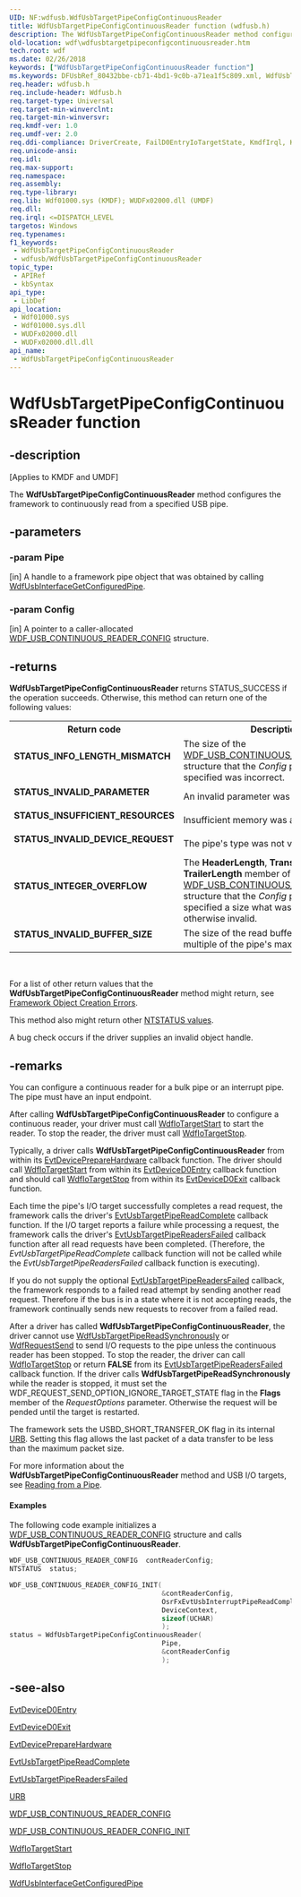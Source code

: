 ```yaml
---
UID: NF:wdfusb.WdfUsbTargetPipeConfigContinuousReader
title: WdfUsbTargetPipeConfigContinuousReader function (wdfusb.h)
description: The WdfUsbTargetPipeConfigContinuousReader method configures the framework to continuously read from a specified USB pipe.
old-location: wdf\wdfusbtargetpipeconfigcontinuousreader.htm
tech.root: wdf
ms.date: 02/26/2018
keywords: ["WdfUsbTargetPipeConfigContinuousReader function"]
ms.keywords: DFUsbRef_80432bbe-cb71-4bd1-9c0b-a71ea1f5c809.xml, WdfUsbTargetPipeConfigContinuousReader, WdfUsbTargetPipeConfigContinuousReader method, kmdf.wdfusbtargetpipeconfigcontinuousreader, wdf.wdfusbtargetpipeconfigcontinuousreader, wdfusb/WdfUsbTargetPipeConfigContinuousReader
req.header: wdfusb.h
req.include-header: Wdfusb.h
req.target-type: Universal
req.target-min-winverclnt: 
req.target-min-winversvr: 
req.kmdf-ver: 1.0
req.umdf-ver: 2.0
req.ddi-compliance: DriverCreate, FailD0EntryIoTargetState, KmdfIrql, KmdfIrql2, UsbContReader, UsbKmdfIrql, UsbKmdfIrql2
req.unicode-ansi: 
req.idl: 
req.max-support: 
req.namespace: 
req.assembly: 
req.type-library: 
req.lib: Wdf01000.sys (KMDF); WUDFx02000.dll (UMDF)
req.dll: 
req.irql: <=DISPATCH_LEVEL
targetos: Windows
req.typenames: 
f1_keywords:
 - WdfUsbTargetPipeConfigContinuousReader
 - wdfusb/WdfUsbTargetPipeConfigContinuousReader
topic_type:
 - APIRef
 - kbSyntax
api_type:
 - LibDef
api_location:
 - Wdf01000.sys
 - Wdf01000.sys.dll
 - WUDFx02000.dll
 - WUDFx02000.dll.dll
api_name:
 - WdfUsbTargetPipeConfigContinuousReader
---
```


# WdfUsbTargetPipeConfigContinuousReader function


## -description

<p class="CCE_Message">[Applies to KMDF and UMDF]</p>

The <b>WdfUsbTargetPipeConfigContinuousReader</b> method configures the framework to continuously read from a specified USB pipe.

## -parameters

### -param Pipe 

[in]
A handle to a framework pipe object that was obtained by calling <a href="/windows-hardware/drivers/ddi/wdfusb/nf-wdfusb-wdfusbinterfacegetconfiguredpipe">WdfUsbInterfaceGetConfiguredPipe</a>.

### -param Config 

[in]
A pointer to a caller-allocated <a href="/windows-hardware/drivers/ddi/wdfusb/ns-wdfusb-_wdf_usb_continuous_reader_config">WDF_USB_CONTINUOUS_READER_CONFIG</a> structure.

## -returns

<b>WdfUsbTargetPipeConfigContinuousReader</b> returns STATUS_SUCCESS if the operation succeeds. Otherwise, this method can return one of the following values:

<table>
<tr>
<th>Return code</th>
<th>Description</th>
</tr>
<tr>
<td width="40%">
<dl>
<dt><b>STATUS_INFO_LENGTH_MISMATCH</b></dt>
</dl>
</td>
<td width="60%">
The size of the <a href="/windows-hardware/drivers/ddi/wdfusb/ns-wdfusb-_wdf_usb_continuous_reader_config">WDF_USB_CONTINUOUS_READER_CONFIG</a> structure that the <i>Config</i> parameter specified was incorrect.

</td>
</tr>
<tr>
<td width="40%">
<dl>
<dt><b>STATUS_INVALID_PARAMETER</b></dt>
</dl>
</td>
<td width="60%">
An invalid parameter was detected.

</td>
</tr>
<tr>
<td width="40%">
<dl>
<dt><b>STATUS_INSUFFICIENT_RESOURCES</b></dt>
</dl>
</td>
<td width="60%">
Insufficient memory was available.

</td>
</tr>
<tr>
<td width="40%">
<dl>
<dt><b>STATUS_INVALID_DEVICE_REQUEST</b></dt>
</dl>
</td>
<td width="60%">
The pipe's type was not valid.

</td>
</tr>
<tr>
<td width="40%">
<dl>
<dt><b>STATUS_INTEGER_OVERFLOW</b></dt>
</dl>
</td>
<td width="60%">
The <b>HeaderLength</b>, <b>TransferLength</b>, or <b>TrailerLength</b> member of the <a href="/windows-hardware/drivers/ddi/wdfusb/ns-wdfusb-_wdf_usb_continuous_reader_config">WDF_USB_CONTINUOUS_READER_CONFIG</a> structure that the <i>Config</i> parameter specified a size what was too large or otherwise invalid.

</td>
</tr>
<tr>
<td width="40%">
<dl>
<dt><b>STATUS_INVALID_BUFFER_SIZE</b></dt>
</dl>
</td>
<td width="60%">
The size of the read buffer was not a multiple of the pipe's maximum packet size.

</td>
</tr>
</table>
 

For a list of other return values that the <b>WdfUsbTargetPipeConfigContinuousReader</b> method might return, see <a href="/windows-hardware/drivers/wdf/framework-object-creation-errors">Framework Object Creation Errors</a>.

This method also might return other <a href="/windows-hardware/drivers/kernel/ntstatus-values">NTSTATUS values</a>.

A bug check occurs if the driver supplies an invalid object handle.

## -remarks

You can configure a continuous reader for a bulk pipe or an interrupt pipe. The pipe must have an input endpoint.

After calling <b>WdfUsbTargetPipeConfigContinuousReader</b> to configure a continuous reader, your driver must call <a href="/windows-hardware/drivers/ddi/wdfiotarget/nf-wdfiotarget-wdfiotargetstart">WdfIoTargetStart</a> to start the reader. To stop the reader, the driver must call <a href="/windows-hardware/drivers/ddi/wdfiotarget/nf-wdfiotarget-wdfiotargetstop">WdfIoTargetStop</a>.

Typically, a driver calls <b>WdfUsbTargetPipeConfigContinuousReader</b> from within its <a href="/windows-hardware/drivers/ddi/wdfdevice/nc-wdfdevice-evt_wdf_device_prepare_hardware">EvtDevicePrepareHardware</a> callback function. The driver should call <a href="/windows-hardware/drivers/ddi/wdfiotarget/nf-wdfiotarget-wdfiotargetstart">WdfIoTargetStart</a> from within its <a href="/windows-hardware/drivers/ddi/wdfdevice/nc-wdfdevice-evt_wdf_device_d0_entry">EvtDeviceD0Entry</a> callback function and should call <a href="/windows-hardware/drivers/ddi/wdfiotarget/nf-wdfiotarget-wdfiotargetstop">WdfIoTargetStop</a> from within its <a href="/windows-hardware/drivers/ddi/wdfdevice/nc-wdfdevice-evt_wdf_device_d0_exit">EvtDeviceD0Exit</a> callback function.

Each time the pipe's I/O target successfully completes a read request, the framework calls the driver's <a href="/windows-hardware/drivers/ddi/wdfusb/nc-wdfusb-evt_wdf_usb_reader_completion_routine">EvtUsbTargetPipeReadComplete</a> callback function. If the I/O target reports a failure while processing a request, the framework calls the driver's <a href="/windows-hardware/drivers/ddi/wdfusb/nc-wdfusb-evt_wdf_usb_readers_failed">EvtUsbTargetPipeReadersFailed</a> callback function after all read requests have been completed. (Therefore, the <i>EvtUsbTargetPipeReadComplete</i> callback function will not be called while the <i>EvtUsbTargetPipeReadersFailed</i> callback function is executing).

If you do not supply the optional <a href="/windows-hardware/drivers/ddi/wdfusb/nc-wdfusb-evt_wdf_usb_readers_failed">EvtUsbTargetPipeReadersFailed</a> callback, the framework responds to a failed read attempt by sending another read request. Therefore if the bus is in a state where it is not accepting reads, the framework continually sends new requests to recover from a failed read.

After a driver has called <b>WdfUsbTargetPipeConfigContinuousReader</b>, the driver cannot use <a href="/windows-hardware/drivers/ddi/wdfusb/nf-wdfusb-wdfusbtargetpipereadsynchronously">WdfUsbTargetPipeReadSynchronously</a> or <a href="/windows-hardware/drivers/ddi/wdfrequest/nf-wdfrequest-wdfrequestsend">WdfRequestSend</a> to send I/O requests to the pipe unless the continuous reader has been stopped. To stop the reader, the driver can call <a href="/windows-hardware/drivers/ddi/wdfiotarget/nf-wdfiotarget-wdfiotargetstop">WdfIoTargetStop</a> or return <b>FALSE</b> from its <a href="/windows-hardware/drivers/ddi/wdfusb/nc-wdfusb-evt_wdf_usb_readers_failed">EvtUsbTargetPipeReadersFailed</a> callback function.  If the driver calls <b>WdfUsbTargetPipeReadSynchronously</b> while the reader is stopped, it must set the WDF_REQUEST_SEND_OPTION_IGNORE_TARGET_STATE flag in the <b>Flags</b> member of the <i>RequestOptions</i> parameter. Otherwise the request will be pended until the target is restarted.

The framework sets the USBD_SHORT_TRANSFER_OK flag in its internal <a href="/windows-hardware/drivers/ddi/usb/ns-usb-_urb">URB</a>. Setting this flag allows the last packet of a data transfer to be less than the maximum packet size.

For more information about the <b>WdfUsbTargetPipeConfigContinuousReader</b> method and USB I/O targets, see <a href="/windows-hardware/drivers/wdf/working-with-usb-pipes">Reading from a Pipe</a>.


#### Examples

The following code example initializes a <a href="/windows-hardware/drivers/ddi/wdfusb/ns-wdfusb-_wdf_usb_continuous_reader_config">WDF_USB_CONTINUOUS_READER_CONFIG</a> structure and calls <b>WdfUsbTargetPipeConfigContinuousReader</b>.

```cpp
WDF_USB_CONTINUOUS_READER_CONFIG  contReaderConfig;
NTSTATUS  status;

WDF_USB_CONTINUOUS_READER_CONFIG_INIT(
                                      &contReaderConfig,
                                      OsrFxEvtUsbInterruptPipeReadComplete,
                                      DeviceContext,
                                      sizeof(UCHAR)
                                      );
status = WdfUsbTargetPipeConfigContinuousReader(
                                      Pipe,
                                      &contReaderConfig
                                      );
```

## -see-also

<a href="/windows-hardware/drivers/ddi/wdfdevice/nc-wdfdevice-evt_wdf_device_d0_entry">EvtDeviceD0Entry</a>



<a href="/windows-hardware/drivers/ddi/wdfdevice/nc-wdfdevice-evt_wdf_device_d0_exit">EvtDeviceD0Exit</a>



<a href="/windows-hardware/drivers/ddi/wdfdevice/nc-wdfdevice-evt_wdf_device_prepare_hardware">EvtDevicePrepareHardware</a>



<a href="/windows-hardware/drivers/ddi/wdfusb/nc-wdfusb-evt_wdf_usb_reader_completion_routine">EvtUsbTargetPipeReadComplete</a>



<a href="/windows-hardware/drivers/ddi/wdfusb/nc-wdfusb-evt_wdf_usb_readers_failed">EvtUsbTargetPipeReadersFailed</a>



<a href="/windows-hardware/drivers/ddi/usb/ns-usb-_urb">URB</a>



<a href="/windows-hardware/drivers/ddi/wdfusb/ns-wdfusb-_wdf_usb_continuous_reader_config">WDF_USB_CONTINUOUS_READER_CONFIG</a>



<a href="/windows-hardware/drivers/ddi/wdfusb/nf-wdfusb-wdf_usb_continuous_reader_config_init">WDF_USB_CONTINUOUS_READER_CONFIG_INIT</a>



<a href="/windows-hardware/drivers/ddi/wdfiotarget/nf-wdfiotarget-wdfiotargetstart">WdfIoTargetStart</a>



<a href="/windows-hardware/drivers/ddi/wdfiotarget/nf-wdfiotarget-wdfiotargetstop">WdfIoTargetStop</a>



<a href="/windows-hardware/drivers/ddi/wdfusb/nf-wdfusb-wdfusbinterfacegetconfiguredpipe">WdfUsbInterfaceGetConfiguredPipe</a>
